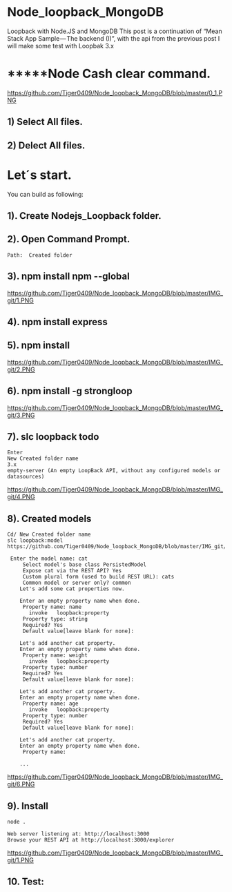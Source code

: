 # Node_loopback_MongoDB
Loopback with Node.JS and MongoDB This post is a continuation of “Mean Stack App Sample — The backend (I)”, with the api from the previous post I will make some test with Loopbak 3.x

# *****Node Cash clear command.
https://github.com/Tiger0409/Node_loopback_MongoDB/blob/master/0_1.PNG

## 1) Select All files.
## 2) Delect All files.

# Let´s start.

You can build as following:

## 1). Create Nodejs_Loopback folder.
## 2). Open Command Prompt.
    
	Path:  Created folder
	
## 3). npm install npm --global

https://github.com/Tiger0409/Node_loopback_MongoDB/blob/master/IMG_git/1.PNG

## 4). npm install express
	

## 5). npm install
https://github.com/Tiger0409/Node_loopback_MongoDB/blob/master/IMG_git/2.PNG
## 6). npm install -g strongloop

https://github.com/Tiger0409/Node_loopback_MongoDB/blob/master/IMG_git/3.PNG

## 7). slc loopback todo

	Enter
	New Created folder name
	3.x
	empty-server (An empty LoopBack API, without any configured models or datasources)
https://github.com/Tiger0409/Node_loopback_MongoDB/blob/master/IMG_git/4.PNG

	
## 8). Created models

	Cd/ New Created folder name
	slc loopback:model
	https://github.com/Tiger0409/Node_loopback_MongoDB/blob/master/IMG_git/5.PNG
	
	 Enter the model name: cat
		 Select model's base class PersistedModel
		 Expose cat via the REST API? Yes
		 Custom plural form (used to build REST URL): cats
		 Common model or server only? common
		Let's add some cat properties now.

		Enter an empty property name when done.
		 Property name: name
		   invoke   loopback:property
		 Property type: string
		 Required? Yes
		 Default value[leave blank for none]:

		Let's add another cat property.
		Enter an empty property name when done.
		 Property name: weight
		   invoke   loopback:property
		 Property type: number
		 Required? Yes
		 Default value[leave blank for none]:

		Let's add another cat property.
		Enter an empty property name when done.
		 Property name: age
		   invoke   loopback:property
		 Property type: number
		 Required? Yes
		 Default value[leave blank for none]:

		Let's add another cat property.
		Enter an empty property name when done.
		 Property name:
		
		...    
https://github.com/Tiger0409/Node_loopback_MongoDB/blob/master/IMG_git/6.PNG
		
		
## 9). Install

	node .
	
	Web server listening at: http://localhost:3000
	Browse your REST API at http://localhost:3000/explorer
	
https://github.com/Tiger0409/Node_loopback_MongoDB/blob/master/IMG_git/1.PNG
	
## 10. Test:
